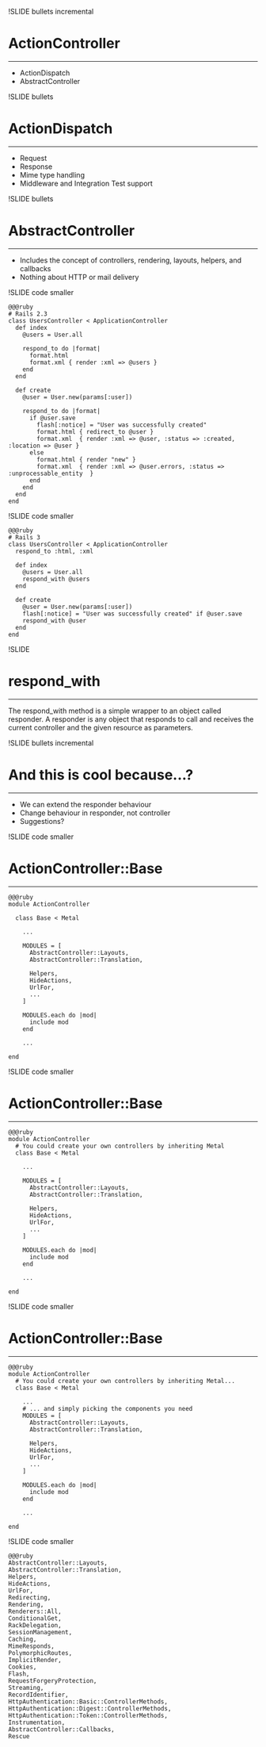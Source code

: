 !SLIDE bullets incremental

# ActionController #
***

* ActionDispatch
* AbstractController

!SLIDE bullets

# ActionDispatch #
***

* Request
* Response
* Mime type handling
* Middleware and Integration Test support
  
!SLIDE bullets

# AbstractController #
***
* Includes the concept of controllers, rendering, layouts, helpers, and callbacks
* Nothing about HTTP or mail delivery

!SLIDE code smaller

    @@@ruby
    # Rails 2.3
    class UsersController < ApplicationController
      def index
        @users = User.all
    
        respond_to do |format|
          format.html
          format.xml { render :xml => @users }
        end
      end

      def create
        @user = User.new(params[:user])

        respond_to do |format|
          if @user.save
            flash[:notice] = "User was successfully created"
            format.html { redirect_to @user }
            format.xml  { render :xml => @user, :status => :created, :location => @user }
          else
            format.html { render "new" }
            format.xml  { render :xml => @user.errors, :status => :unprocessable_entity  }
          end
        end
      end
    end

!SLIDE code smaller

    @@@ruby
    # Rails 3
    class UsersController < ApplicationController
      respond_to :html, :xml

      def index
        @users = User.all
        respond_with @users
      end

      def create
        @user = User.new(params[:user])
        flash[:notice] = "User was successfully created" if @user.save
        respond_with @user
      end
    end

!SLIDE 

# respond_with #
***
The respond_with method is a simple wrapper to an object called responder. A responder is any object that responds to call and receives the current controller and the given resource as parameters.

!SLIDE bullets incremental

# And this is cool because...? #
***

* We can extend the responder behaviour
* Change behaviour in responder, not controller
* Suggestions?

!SLIDE code smaller

# ActionController::Base #
***
    @@@ruby
    module ActionController
      
      class Base < Metal
        
        ...
        
        MODULES = [
          AbstractController::Layouts,
          AbstractController::Translation,

          Helpers,
          HideActions,
          UrlFor,
          ...
        ]

        MODULES.each do |mod|
          include mod
        end
        
        ...
        
    end
    
!SLIDE code smaller

# ActionController::Base #
***
    @@@ruby
    module ActionController
      # You could create your own controllers by inheriting Metal
      class Base < Metal

        ...
        
        MODULES = [
          AbstractController::Layouts,
          AbstractController::Translation,

          Helpers,
          HideActions,
          UrlFor,
          ...
        ]

        MODULES.each do |mod|
          include mod
        end

        ...

    end
    
!SLIDE code smaller

# ActionController::Base #
***
    @@@ruby
    module ActionController
      # You could create your own controllers by inheriting Metal...
      class Base < Metal

        ...
        # ... and simply picking the components you need
        MODULES = [
          AbstractController::Layouts,
          AbstractController::Translation,

          Helpers,
          HideActions,
          UrlFor,
          ...
        ]

        MODULES.each do |mod|
          include mod
        end

        ...

    end
    
!SLIDE code smaller

    @@@ruby
    AbstractController::Layouts,
    AbstractController::Translation,
    Helpers,
    HideActions,
    UrlFor,
    Redirecting,
    Rendering,
    Renderers::All,
    ConditionalGet,
    RackDelegation,
    SessionManagement,
    Caching,
    MimeResponds,
    PolymorphicRoutes,
    ImplicitRender,
    Cookies,
    Flash,
    RequestForgeryProtection,
    Streaming,
    RecordIdentifier,
    HttpAuthentication::Basic::ControllerMethods,
    HttpAuthentication::Digest::ControllerMethods,
    HttpAuthentication::Token::ControllerMethods,
    Instrumentation,
    AbstractController::Callbacks,
    Rescue